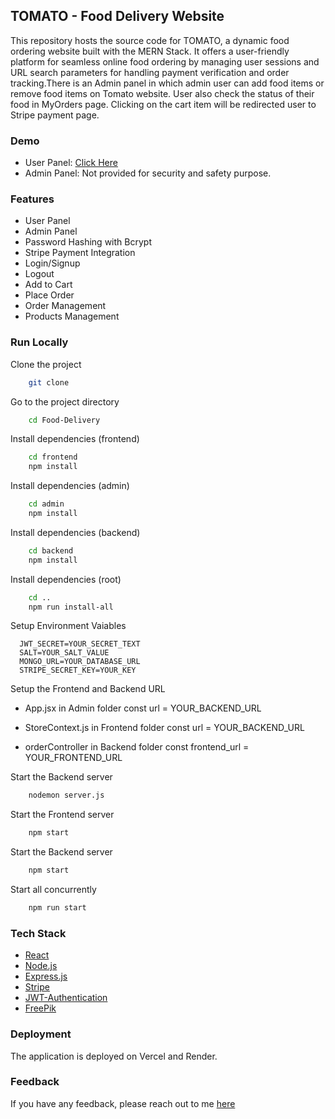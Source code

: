 ## TOMATO - Food Delivery Website

   This repository hosts the source code for TOMATO, a dynamic food ordering website built with the MERN Stack. It offers a user-friendly platform for seamless online food ordering by managing user sessions and URL search parameters for handling payment verification and order tracking.There is an Admin panel in which admin user can add food items or remove food items on Tomato website. User also check the status of their food in MyOrders page. Clicking on the cart item will be redirected user to Stripe payment page.

### Demo 

- User Panel: [Click Here](https://tomato-food-delivery-tanmay-312s-projects.vercel.app)
  <!--(https://food-delivery-website-gamma.vercel.app)-->
  <!--(https://food-delivery-website-hazel.vercel.app)-->
  <!--(https://mern-food-delivery-frontend.vercel.app)-->
  <!--(https://mern-food-delivery-frontend-bgwp.onrender.com)-->
-  Admin Panel: Not provided for security and safety purpose.
  
  <!--[Click Here](https://food-delivery-website-admin.vercel.app/)-->
  <!--(https://mern-food-delivery-admin-421q.onrender.com/)-->
<!-- Backend Url: [Click](https://food-delivery-website-v9oh.onrender.com)-->

### Features

- User Panel
- Admin Panel
- Password Hashing with Bcrypt
- Stripe Payment Integration
- Login/Signup
- Logout
- Add to Cart
- Place Order
- Order Management
- Products Management


### Run Locally

Clone the project

```bash
    git clone 
```
Go to the project directory

```bash
    cd Food-Delivery
```
Install dependencies (frontend)

```bash
    cd frontend
    npm install
```
Install dependencies (admin)

```bash
    cd admin
    npm install
```
Install dependencies (backend)

```bash
    cd backend
    npm install
```
Install dependencies (root)

```bash
    cd ..
    npm run install-all 
```

Setup Environment Vaiables

```Make .env file in "backend" folder and store environment Variables
  JWT_SECRET=YOUR_SECRET_TEXT
  SALT=YOUR_SALT_VALUE
  MONGO_URL=YOUR_DATABASE_URL
  STRIPE_SECRET_KEY=YOUR_KEY
 ```

Setup the Frontend and Backend URL
   - App.jsx in Admin folder
      const url = YOUR_BACKEND_URL
     
  - StoreContext.js in Frontend folder
      const url = YOUR_BACKEND_URL

  - orderController in Backend folder
      const frontend_url = YOUR_FRONTEND_URL 

Start the Backend server

```bash
    nodemon server.js
```

Start the Frontend server

```bash
    npm start
```

Start the Backend server

```bash
    npm start
```

Start all concurrently

```bash
    npm run start
```

### Tech Stack
* [React](https://reactjs.org/)
* [Node.js](https://nodejs.org/en)
* [Express.js](https://expressjs.com/)
* [Stripe](https://stripe.com/)
* [JWT-Authentication](https://jwt.io/introduction)
* [FreePik](https://www.freepik.com/)

### Deployment

The application is deployed on Vercel and Render.


### Feedback

If you have any feedback, please reach out to me [here](https://www.linkedin.com/in/raghabendra779)
